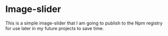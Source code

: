 # Image-slider

This is a simple image-slider that I am going to publish to the Npm registry for use later in my future projects to save time.
